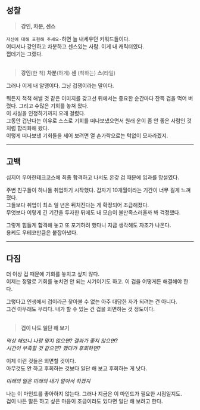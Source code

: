 ## 성찰

> <b>강인, 차분, 센스</b>

`자신에 대해 표현해 주세요-`하면 늘 내세우던 키워드들이다.  
어디서나 강인하고 차분하고 센스있는 사람. 이게 내 캐릭터였다.  
껍데기는 그랬다.    
<br>


><b>강인</b>(한 척) <b>차분</b>(하게) <b>센</b> (척하는) <b>스</b>(타일)


그러나 이게 내 알맹이다. 그냥 겁쟁이라는 말이다.  

뭐든지 척척 해낼 것 같은 이미지를 갖고선 뒤에서는 중요한 순간마다 잔뜩 겁을 먹어 버렸다. 그리고 수많은 기회를 놓쳐 왔다.  
이 사실을 인정하기까지 오래 걸렸다.  
그동안 겁난다는 이유로 스스로 기회를 떠나보냈으면서 원래 운이 좀 안 좋은 사람인 것처럼 합리화해 왔다.  
이렇게 떠나보낸 기회들을 세어 보려면 열 손가락으로는 턱없이 모자라겠지.

<hr>

## 고백

심지어 우아한테크코스에 최종 합격하고 나서도 온갖 겁 때문에 입과를 망설였다.

주변 친구들이 하나둘 취업하기 시작했다. 갑자기 10개월이라는 기간이 너무 길게 느껴졌다.   
그들보다 취업이 최소 일 년은 뒤처진다는 게 확정되어 조급해졌다.   
무엇보다 이렇게 긴 기간을 투자한 뒤에도 내 모습이 불만족스러울까 봐 걱정했다.<br>

그렇게 힘들게 합격해 놓고 또 포기하려 했다니 지금 생각해도 자조가 나온다.<br>
용케도 우테코만큼은 붙잡아냈다.

<hr>

## 다짐

더 이상 겁 때문에 기회를 놓치고 싶지 않다.   
이제는 정말로 기회를 놓치면 안 되는 시기이기도 하고. 이 겁을 어떻게든 해결해야 한다.

그렇다고 인생에서 겁이라곤 찾아볼 수 없는 아주 대담한 자가 되려는 건 아니다.   
그건 아무래도 무리다. 내가 할 수 있는 건 겁을 외면하는 것 정도이다.  
<br>


> <b>겁이 나도 일단 해 보기</b>

<i>막상 해보니 나랑 맞지 않으면? 결과가 좋지 않으면?  
시간이 부족할 것 같으면? 했다가 후회하면?</i>

이제 이런 것들은 외면할 것이다.   
아무것도 안 하고 후회하는 것보다 일단 해 보고 후회하는 게 낫다.



<i>미래의 일은 미래의 내가 알아서 하겠지</i>

나는 이 마인드를 좋아하지 않는다. 그러나 지금은 이 마인드가 필요한 시점일지도.  
겁이 나든 말든 하고 싶은 마음이 조금이라도 있다면 일단 해 보려고 한다.
